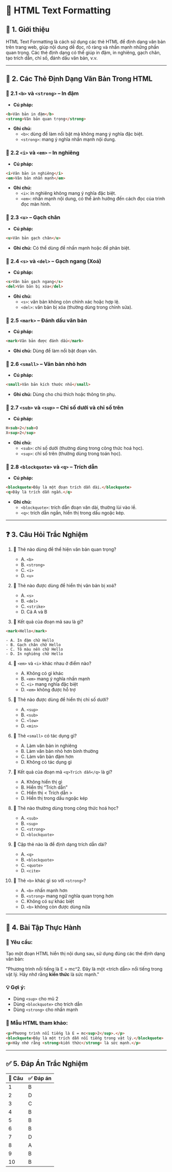 # 📝 HTML Text Formatting

## 📌 1. Giới thiệu
HTML Text Formatting là cách sử dụng các thẻ HTML để định dạng văn bản trên trang web, giúp nội dung dễ đọc, rõ ràng và nhấn mạnh những phần quan trọng. Các thẻ định dạng có thể giúp in đậm, in nghiêng, gạch chân, tạo trích dẫn, chỉ số, đánh dấu văn bản, v.v.

---

## 🧩 2. Các Thẻ Định Dạng Văn Bản Trong HTML

### 🔸 2.1 `<b>` và `<strong>` – In đậm
- **Cú pháp:**
```html
<b>Văn bản in đậm</b>
<strong>Văn bản quan trọng</strong>
```
- **Ghi chú:**
  - `<b>`: dùng để làm nổi bật mà không mang ý nghĩa đặc biệt.
  - `<strong>`: mang ý nghĩa nhấn mạnh nội dung.

### 🔸 2.2 `<i>` và `<em>` – In nghiêng
- **Cú pháp:**
```html
<i>Văn bản in nghiêng</i>
<em>Văn bản nhấn mạnh</em>
```
- **Ghi chú:**
  - `<i>`: in nghiêng không mang ý nghĩa đặc biệt.
  - `<em>`: nhấn mạnh nội dung, có thể ảnh hưởng đến cách đọc của trình đọc màn hình.

### 🔸 2.3 `<u>` – Gạch chân
- **Cú pháp:**
```html
<u>Văn bản gạch chân</u>
```
- **Ghi chú:** Có thể dùng để nhấn mạnh hoặc để phân biệt.

### 🔸 2.4 `<s>` và `<del>` – Gạch ngang (Xoá)
- **Cú pháp:**
```html
<s>Văn bản gạch ngang</s>
<del>Văn bản bị xóa</del>
```
- **Ghi chú:**
  - `<s>`: văn bản không còn chính xác hoặc hợp lệ.
  - `<del>`: văn bản bị xóa (thường dùng trong chỉnh sửa).

### 🔸 2.5 `<mark>` – Đánh dấu văn bản
- **Cú pháp:**
```html
<mark>Văn bản được đánh dấu</mark>
```
- **Ghi chú:** Dùng để làm nổi bật đoạn văn.

### 🔸 2.6 `<small>` – Văn bản nhỏ hơn
- **Cú pháp:**
```html
<small>Văn bản kích thước nhỏ</small>
```
- **Ghi chú:** Dùng cho chú thích hoặc thông tin phụ.

### 🔸 2.7 `<sub>` và `<sup>` – Chỉ số dưới và chỉ số trên
- **Cú pháp:**
```html
H<sub>2</sub>O
X<sup>2</sup>
```
- **Ghi chú:**
  - `<sub>`: chỉ số dưới (thường dùng trong công thức hoá học).
  - `<sup>`: chỉ số trên (thường dùng trong toán học).

### 🔸 2.8 `<blockquote>` và `<q>` – Trích dẫn
- **Cú pháp:**
```html
<blockquote>Đây là một đoạn trích dẫn dài.</blockquote>
<q>Đây là trích dẫn ngắn.</q>
```
- **Ghi chú:**
  - `<blockquote>`: trích dẫn đoạn văn dài, thường lùi vào lề.
  - `<q>`: trích dẫn ngắn, hiển thị trong dấu ngoặc kép.

---

## ❓ 3. Câu Hỏi Trắc Nghiệm

1. 🧐 Thẻ nào dùng để thể hiện văn bản quan trọng?
    - A. `<b>`
    - B. `<strong>`
    - C. `<i>`
    - D. `<u>`

2. 🧐 Thẻ nào được dùng để hiển thị văn bản bị xoá?
    - A. `<s>`
    - B. `<del>`
    - C. `<strike>`
    - D. Cả A và B

3. 🧐 Kết quả của đoạn mã sau là gì?
```html
<mark>Hello</mark>
```
    - A. In đậm chữ Hello
    - B. Gạch chân chữ Hello
    - C. Tô màu nền chữ Hello
    - D. In nghiêng chữ Hello

4. 🧐 `<em>` và `<i>` khác nhau ở điểm nào?
    - A. Không có gì khác
    - B. `<em>` mang ý nghĩa nhấn mạnh
    - C. `<i>` mang nghĩa đặc biệt
    - D. `<em>` không được hỗ trợ

5. 🧐 Thẻ nào được dùng để hiển thị chỉ số dưới?
    - A. `<sup>`
    - B. `<sub>`
    - C. `<low>`
    - D. `<min>`

6. 🧐 Thẻ `<small>` có tác dụng gì?
    - A. Làm văn bản in nghiêng
    - B. Làm văn bản nhỏ hơn bình thường
    - C. Làm văn bản đậm hơn
    - D. Không có tác dụng gì

7. 🧐 Kết quả của đoạn mã `<q>Trích dẫn</q>` là gì?
    - A. Không hiển thị gì
    - B. Hiển thị “Trích dẫn”
    - C. Hiển thị < Trích dẫn >
    - D. Hiển thị trong dấu ngoặc kép

8. 🧐 Thẻ nào thường dùng trong công thức hoá học?
    - A. `<sub>`
    - B. `<sup>`
    - C. `<strong>`
    - D. `<blockquote>`

9. 🧐 Cặp thẻ nào là để định dạng trích dẫn dài?
    - A. `<q>`
    - B. `<blockquote>`
    - C. `<quote>`
    - D. `<cite>`

10. 🧐 Thẻ `<b>` khác gì so với `<strong>`?
    - A. `<b>` nhấn mạnh hơn
    - B. `<strong>` mang ngữ nghĩa quan trọng hơn
    - C. Không có sự khác biệt
    - D. `<b>` không còn được dùng nữa

---

## 🧪 4. Bài Tập Thực Hành

### 📘 Yêu cầu:
Tạo một đoạn HTML hiển thị nội dung sau, sử dụng đúng các thẻ định dạng văn bản:

"Phương trình nổi tiếng là E = mc^2. Đây là một <trích dẫn> nổi tiếng trong vật lý. Hãy nhớ rằng <strong>kiến thức</strong> là sức mạnh."

### 💡 Gợi ý:
- Dùng `<sup>` cho mũ 2
- Dùng `<blockquote>` cho trích dẫn
- Dùng `<strong>` cho nhấn mạnh

### 🧾 Mẫu HTML tham khảo:
```html
<p>Phương trình nổi tiếng là E = mc<sup>2</sup>.</p>
<blockquote>Đây là một trích dẫn nổi tiếng trong vật lý.</blockquote>
<p>Hãy nhớ rằng <strong>kiến thức</strong> là sức mạnh.</p>
```

---

## ✅ 5. Đáp Án Trắc Nghiệm

| 📌 Câu | ✅ Đáp án |
|-------|-----------|
| 1     | B         |
| 2     | D         |
| 3     | C         |
| 4     | B         |
| 5     | B         |
| 6     | B         |
| 7     | D         |
| 8     | A         |
| 9     | B         |
| 10    | B         |

